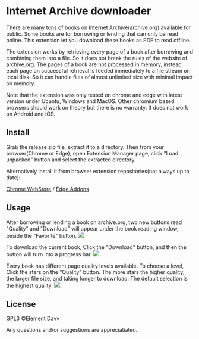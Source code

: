 # Internet Archive downloader

There are many tons of books on Internet Archive(archive.org) available for public. Some books are for borrowing or lending that can only be read online. This extension let you download these books as PDF to read offline.

The extension works by retrieving every page of a book after borrowing and combining them into a file. So it does not break the rules of the website of archive.org. The pages of a book are not processed in memory, instead each page on successful retrieval is feeded immediately to a file stream on local disk. So it can handle files of almost unlimited size with minimal impact on memory.

Note that the extension was only tested on chrome and edge with latest version under Ubuntu, Windows and MacOS. Other chromium based browsers should work on theory but there is no warranty. It does not work on Android and iOS.

## Install
Grab the release zip file, extract it to a directory. Then from your browser(Chrome or Edge), open Extension Manager page, click "Load unpacked" button and select the extracted directory.

Alternatively install it from browser extension repositories(not always up to date):

[Chrome WebStore](https://chrome.google.com/webstore/detail/internet-archive-download/keimonnoakgkpnifppoomfdlkadghkjb) / [Edge Addons](https://microsoftedge.microsoft.com/addons/detail/internet-archive-download/cnpoedgimjaecinmgfnfhfmcpcngeeje)

## Usage
After borrowing or lending a book on archive.org, two new buttons read "Quality" and "Download" will appear under the book reading window, beside the "Favorite" button. 
<image src="resources/borrow.png">

To download the current book, Click the "Download" button, and then the button will turn into a progress bar.
<image src="resources/download.png">

Every book has different page quality levels available. To choose a level, Click the stars on the "Quality" button. The more stars the higher quality, the larger file size, and taking longer to download. The default selection is the highest quality.
<image src="resources/quality.png">

## License
[GPL3](LICENSE) ©Element Davv

Any questions and/or suggestions are appreciatiated.
